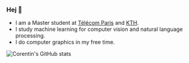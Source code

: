 ### Hej 👋
- I am a Master student at [Télécom Paris](https://www.telecom-paris.fr/en/home) and [KTH](https://www.kth.se/en).
- I study machine learning for computer vision and natural language processing.
- I do computer graphics in my free time. 

![Corentin's GitHub stats](https://github-readme-stats.vercel.app/api?username=corentin-ryr&hide=contribs,prs&count_private=true&show_icons=true)

